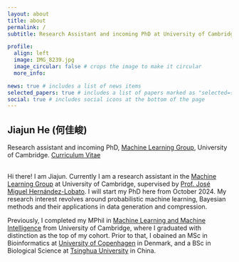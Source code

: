 ```yaml
---
layout: about
title: about
permalink: /
subtitle: Research Assistant and incoming PhD at University of Cambridge.

profile:
  align: left
  image: IMG_8239.jpg
  image_circular: false # crops the image to make it circular
  more_info: 

news: true # includes a list of news items
selected_papers: true # includes a list of papers marked as "selected={true}"
social: true # includes social icons at the bottom of the page
---
```

## Jiajun He (何佳峻)
Research assistant and incoming PhD,
[Machine Learning Group](https://mlg.eng.cam.ac.uk/), University of Cambridge. [Curriculum Vitae](https://jiajunhe98.github.io/assets/pdf/JiajunHe_CV_academic.pdf)
<br/><br/>

Hi there! I am Jiajun. Currently I am a research assistant in the [Machine Learning Group](https://mlg.eng.cam.ac.uk/) at University of Cambridge, supervised by [Prof. José Miguel Hernández-Lobato](https://jmhl.org/).
I will start my PhD here from October 2024.
My research interest revolves around probabilistic machine learning, Bayesian methods and their applications in data generation and compression.


Previously, I completed my MPhil in [Machine Learning and Machine Intelligence](https://www.mlmi.eng.cam.ac.uk/) from University of Cambridge, where I graduated with distinction as the top of my cohort. Prior to that, I obained an MSc in Bioinformatics at [University of Copenhagen](https://www.ku.dk/english/) in Denmark, and a BSc in Biological Science at [Tsinghua University](https://www.tsinghua.edu.cn/en/) in China.

